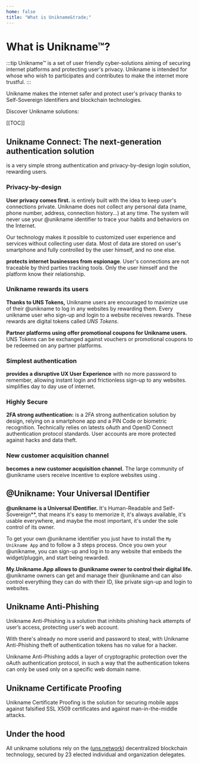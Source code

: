 ```yaml
---
home: false
title: "What is Unikname&trade;"
---
```


# What is Unikname&trade;?

:::tip Unikname&trade; is a set of user friendly cyber-solutions aiming of securing internet platforms and protecting user's privacy. 
Unikname is intended for whose who wish to participates and contributes to make the internet more trustful. 
:::

Unikname makes the internet safer and protect user's privacy thanks to Self-Sovereign Identifiers and blockchain technologies.

Discover Unikname solutions: 

[[TOC]]

## Unikname Connect: The next-generation authentication solution

<brand name="UNC"/> is a very simple strong authentication and privacy-by-design login solution, rewarding users.

### Privacy-by-design

**User privacy comes first.** <brand name="UNC"/> is entirely built with the idea to keep user's connections private. Unikname does not collect any personal data (name, phone number, address, connection history...) at any time. The system will never use your @unikname identifier to trace your habits and behaviors on the Internet. 

Our technology makes it possible to customized user experience and services without collecting user data. Most of data are stored on user's smartphone and fully controlled by the user himself, and no one else. 

**<brand name="UNC"/> protects internet businesses from espionage**. User's connections are not traceable by third parties tracking tools. Only the user himself and the platform know their relationship.

### Unikname rewards its users

**Thanks to UNS Tokens,** Unikname users are encouraged to maximize use of their @unikname to log in any websites by rewarding them. Every unikname user who sign-up and login to a website receives rewards. These rewards are digital tokens called _UNS Tokens_. 

**Partner platforms using <brand name="UNC"/> offer promotional coupons for Unikname users.** UNS Tokens can be exchanged against vouchers or promotional coupons to be redeemed on any partner platforms.

### Simplest authentication

**<brand name="UNC"/> provides a disruptive UX User Experience** with no more password to remember, allowing instant login and frictionless sign-up to any websites. <brand name="UNC"/> simplifies day to day use of internet.

### Highly Secure

**2FA strong authentication:** <brand name="UNC"/> is a 2FA strong authentication solution by design, relying on a smartphone app and a PIN Code or biometric recognition. Technically <brand name="UNC"/> relies on latests oAuth and OpenID Connect authentication protocol standards. User accounts are more protected against hacks and data theft.

### New customer acquisition channel

**<brand name="UNC"/> becomes a new customer acquisition channel.** The large community of @unikname users receive incentive to explore websites using <brand name="UNC"/>. 

## @Unikname: Your Universal IDentifier

**@unikname is a Universal IDentifier.** It's Human-Readable and Self-Sovereign**, that means it's easy to memorize it, it's always available, it's usable everywhere, and maybe the most important, it's under the sole control of its owner.

To get your own @unikname identifier you just have to install the ``My Unikname App`` and to follow a 3 steps process. Once you own your @unikname, you can sign-up and log in to any website that embeds the <brand name="UNC"/> widget/pluggin, and start being rewarded.

**My.Unikname.App allows to @unikname owner to control their digital life.** @unikname owners can get and manage their @unikname and can also control everything they can do with their ID, like private sign-up and login to websites. 

## Unikname Anti-Phishing

Unikname Anti-Phishing is a solution that inhibits phishing hack attempts of user’s access, protecting user's web account. 

With <brand name="UNC"/> there's already no more userid and password to steal, with Unikname Anti-Phishing theft of authentication tokens has no value for a hacker. 

Unikname Anti-Phishing adds a layer of cryptographic protection over the oAuth authentication protocol, in such a way that the authentication tokens can only be used only on a specific web domain name.

## Unikname Certificate Proofing

Unikname Certificate Proofing is the solution for securing mobile apps against falsified SSL X509 certificates and against man-in-the-middle attacks.

## Under the hood

All unikname solutions rely on the ([uns.network](https://www.uns.network/)) decentralized blockchain technology, secured by 23 elected individual and organization delegates. 
